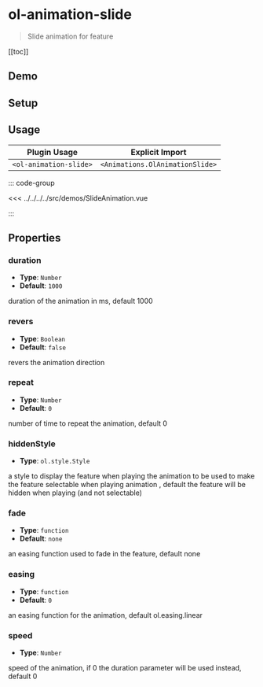 # ol-animation-slide

> Slide animation for feature

[[toc]]

## Demo

<script setup>
import SlideAnimation from "@demos/SlideAnimation.vue"
</script>

<ClientOnly>
<SlideAnimation />
</ClientOnly>

## Setup

<!--@include: ../../animations.plugin.md-->

## Usage

| Plugin Usage           |         Explicit Import         |
| ---------------------- | :-----------------------------: |
| `<ol-animation-slide>` | `<Animations.OlAnimationSlide>` |

::: code-group

<<< ../../../../src/demos/SlideAnimation.vue

:::

## Properties

### duration

- **Type**: `Number`
- **Default**: `1000`

duration of the animation in ms, default 1000

### revers

- **Type**: `Boolean`
- **Default**: `false`

revers the animation direction

### repeat

- **Type**: `Number`
- **Default**: `0`

number of time to repeat the animation, default 0

### hiddenStyle

- **Type**: `ol.style.Style`

a style to display the feature when playing the animation to be used to make the feature selectable when playing animation , default the feature will be hidden when playing (and not selectable)

### fade

- **Type**: `function`
- **Default**: `none`

an easing function used to fade in the feature, default none

### easing

- **Type**: `function`
- **Default**: `0`

an easing function for the animation, default ol.easing.linear

### speed

- **Type**: `Number`

speed of the animation, if 0 the duration parameter will be used instead, default 0
